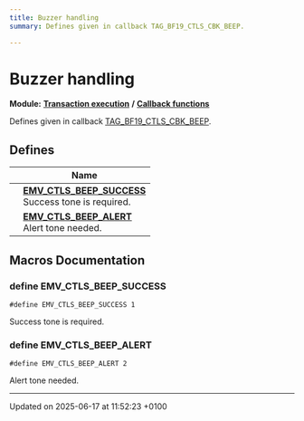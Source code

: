 ```yaml
---
title: Buzzer handling
summary: Defines given in callback TAG_BF19_CTLS_CBK_BEEP. 

---
```


# Buzzer handling

**Module:** **[Transaction execution](group___a_d_k___t_r_x___e_x_e_c.md)** **/** **[Callback functions](group___t_l_v___c_a_l_l_b_c_k.md)**

Defines given in callback [TAG_BF19_CTLS_CBK_BEEP](group___c_b_c_k___f_c_t___t_a_g_s.md#define-tag-bf19-ctls-cbk-beep). 

## Defines

|                | Name           |
| -------------- | -------------- |
|  | **[EMV_CTLS_BEEP_SUCCESS](group___a_d_k___b_u_z_z_e_r.md#define-emv-ctls-beep-success)** <br>Success tone is required.  |
|  | **[EMV_CTLS_BEEP_ALERT](group___a_d_k___b_u_z_z_e_r.md#define-emv-ctls-beep-alert)** <br>Alert tone needed.  |




## Macros Documentation

### define EMV_CTLS_BEEP_SUCCESS

```
#define EMV_CTLS_BEEP_SUCCESS 1
```

Success tone is required. 

### define EMV_CTLS_BEEP_ALERT

```
#define EMV_CTLS_BEEP_ALERT 2
```

Alert tone needed. 



-------------------------------

Updated on 2025-06-17 at 11:52:23 +0100